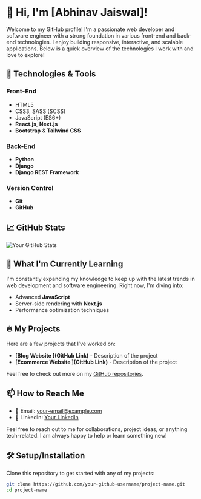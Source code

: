 # 👋 Hi, I'm [Abhinav Jaiswal]!

Welcome to my GitHub profile! I'm a passionate web developer and software engineer with a strong foundation in various front-end and back-end technologies. I enjoy building responsive, interactive, and scalable applications. Below is a quick overview of the technologies I work with and love to explore!

## 🚀 Technologies & Tools

### Front-End
- HTML5
- CSS3, SASS (SCSS)
- JavaScript (ES6+)
- **React.js**, **Next.js**
- **Bootstrap** & **Tailwind CSS**

### Back-End
- **Python**
- **Django**
- **Django REST Framework**

### Version Control
- **Git**
- **GitHub**

## 📈 GitHub Stats

![Your GitHub Stats](https://github-readme-stats.vercel.app/api?username=abhi-jais-11&show_icons=true&hide_title=true&count_private=true&hide=prs)

## 🌱 What I'm Currently Learning

I'm constantly expanding my knowledge to keep up with the latest trends in web development and software engineering. Right now, I'm diving into:
- Advanced **JavaScript** 
- Server-side rendering with **Next.js**
- Performance optimization techniques

## 🔥 My Projects

Here are a few projects that I’ve worked on:

- **[Blog Website ](GitHub Link)** - Description of the project
- **[Ecommerce Website ](GitHub Link)** - Description of the project

Feel free to check out more on my [GitHub repositories](https://github.com/abhi-jais-11).

## 📫 How to Reach Me

- 📧 Email: your-email@example.com
- 💼 LinkedIn: [Your LinkedIn](https://www.linkedin.com/in/jais-abhi/)
  
Feel free to reach out to me for collaborations, project ideas, or anything tech-related. I am always happy to help or learn something new!

## 🛠️ Setup/Installation

Clone this repository to get started with any of my projects:

```bash
git clone https://github.com/your-github-username/project-name.git
cd project-name
